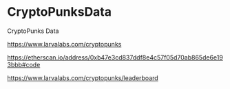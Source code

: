 # CryptoPunksData
CryptoPunks Data

https://www.larvalabs.com/cryptopunks

https://etherscan.io/address/0xb47e3cd837ddf8e4c57f05d70ab865de6e193bbb#code


https://www.larvalabs.com/cryptopunks/leaderboard
